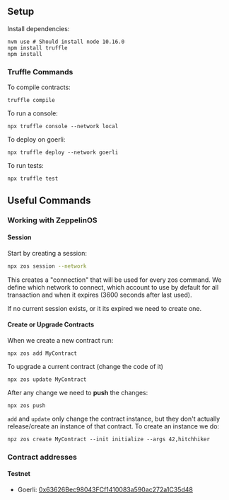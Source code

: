 ## Setup

Install dependencies:
    
    nvm use # Should install node 10.16.0
    npm install truffle
    npm install


### Truffle Commands

To compile contracts:

    truffle compile

To run a console:

    npx truffle console --network local
    
To deploy on goerli:

    npx truffle deploy --network goerli

To run tests:

    npx truffle test

## Useful Commands

### Working with ZeppelinOS

#### Session

Start by creating a session:

```bash
npx zos session --network 
```

This creates a "connection" that will be used for every zos command. We define which network to connect, which account to use by default
for all transaction and when it expires (3600 seconds after last used).

If no current session exists, or it its expired we need to create one.

#### Create or Upgrade Contracts

When we create a new contract run:

    npx zos add MyContract

To upgrade a current contract (change the code of it)

    npx zos update MyContract

After any change we need to **push** the changes:

    npx zos push

`add` and `update` only change the contract instance, but they don't actually release/create an instance of that contract.
To create an instance we do:

    npz zos create MyContract --init initialize --args 42,hitchhiker

### Contract addresses ###
#### Testnet ####
* Goerli: [0x63626Bec98043FCf1410083a590ac272a1C35d48](https://goerli.etherscan.io/address/0x63626bec98043fcf1410083a590ac272a1c35d48/transactions)

